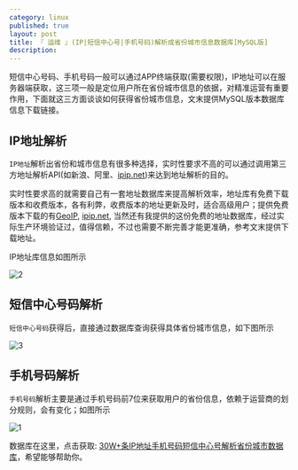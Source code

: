 ```yaml
---
category: linux
published: true
layout: post
title: 『 运维 』(IP|短信中心号|手机号码)解析成省份城市信息数据库[MySQL版]
description:
---
```


短信中心号码、手机号码一般可以通过APP终端获取(需要权限)，IP地址可以在服务器端获取，这三项一般是定位用户所在省份城市信息的依据，对精准运营有重要作用，下面就这三方面谈谈如何获得省份城市信息，文末提供MySQL版本数据库信息下载链接。

## IP地址解析

`IP地址`解析出省份和城市信息有很多种选择，实时性要求不高的可以通过调用第三方地址解析API(如新浪、阿里、[ipip.net](http://www.ipip.net))来达到地址解析的目的。

实时性要求高的就需要自己有一套地址数据库来提高解析效率，地址库有免费下载版本和收费版本，各有利弊，收费版本的地址更新及时，适合高级用户；提供免费版本下载的有[GeoIP](http://dev.maxmind.com/geoip/legacy/geolite/), [ipip.net](http://www.ipip.net), 当然还有我提供的这份免费的地址数据库，经过实际生产环境验证过，值得信赖，不过也需要不断完善才能更准确，参考文末提供下载地址。

IP地址库信息如图所示

![2](../images/ipip/2.png)

## 短信中心号码解析

`短信中心号码`获得后，直接通过数据库查询获得具体省份城市信息，如下图所示

![3](../images/ipip/3.png)

## 手机号码解析

`手机号码`解析主要是通过手机号码前7位来获取用户的省份信息，依赖于运营商的划分规则，会有变化；如图所示

![1](../images/ipip/1.png)

数据库在这里，点击获取: [30W+条IP地址手机号码短信中心号解析省份城市数据库](http://download.csdn.net/detail/wcb2003/9604511)，希望能够帮助你。
